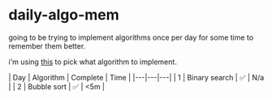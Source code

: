 # daily-algo-mem
going to be trying to implement algorithms once per day for some time to remember them better.

i'm using [this](https://github.com/catfoodeater/random-choice) to pick what algorithm to implement.

| Day | Algorithm | Complete | Time |
|---|---|---|
| 1 | Binary search | ✅ | N/a |
| 2 | Bubble sort | ✅ | <5m |
